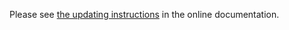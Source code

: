Please see [the updating instructions](https://doc.znuny.org/manual/releases/installupdate/update-6-3.html) in the online documentation.
